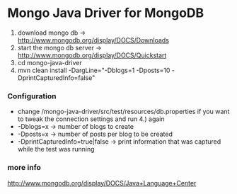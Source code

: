 # Mongo Java Driver for MongoDB

1. download mongo db -> http://www.mongodb.org/display/DOCS/Downloads
2. start the mongo db server -> http://www.mongodb.org/display/DOCS/Quickstart
3. cd mongo-java-driver
4. mvn clean install -DargLine="-Dblogs=1 -Dposts=10 -DprintCapturedInfo=false" 

### Configuration
* change /mongo-java-driver/src/test/resources/db.properties if you want to tweak the connection settings and run 4.) again
* -Dblogs=x -> number of blogs to create
* -Dposts=x -> number of posts per blog to be created
* -DprintCapturedInfo=true|false -> print information that was captured while the test was running

### more info

http://www.mongodb.org/display/DOCS/Java+Language+Center
